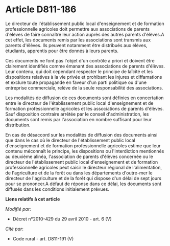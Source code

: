 # Article D811-186

Le directeur de l'établissement public local d'enseignement et de formation professionnelle agricoles doit permettre aux
associations de parents d'élèves de faire connaître leur action auprès des autres parents d'élèves.A cet effet, les documents
remis par les associations sont transmis aux parents d'élèves. Ils peuvent notamment être distribués aux élèves, étudiants,
apprentis pour être donnés à leurs parents. 

Ces documents ne font pas l'objet d'un contrôle a priori et doivent être clairement identifiés comme émanant des associations
de parents d'élèves. Leur contenu, qui doit cependant respecter le principe de laïcité et les dispositions relatives à la vie
privée et prohibant les injures et diffamations et exclure toute propagande en faveur d'un parti politique ou d'une
entreprise commerciale, relève de la seule responsabilité des associations. 

Les modalités de diffusion de ces documents sont définies en concertation entre le directeur de l'établissement public local
d'enseignement et de formation professionnelle agricoles et les associations de parents d'élèves. Sauf disposition contraire
arrêtée par le conseil d'administration, les documents sont remis par l'association en nombre suffisant pour leur
distribution. 

En cas de désaccord sur les modalités de diffusion des documents ainsi que dans le cas où le directeur de l'établissement
public local d'enseignement et de formation professionnelle agricoles estime que leur contenu méconnaît le principe, les
dispositions ou l'interdiction mentionnés au deuxième alinéa, l'association de parents d'élèves concernée ou le directeur de
l'établissement public local d'enseignement et de formation professionnelle agricoles peut saisir le         directeur
régional de l'alimentation, de l'agriculture et de la forêt  ou dans les départements d'outre-mer le directeur de
l'agriculture et de la forêt qui dispose d'un délai de sept jours pour se prononcer.A défaut de réponse dans ce délai, les
documents sont diffusés dans les conditions initialement prévues.

**Liens relatifs à cet article**

_Modifié par_:

  - Décret n°2010-429 du 29 avril 2010 - art. 6 (V)

_Cité par_:

  - Code rural - art. D811-191 (V)
